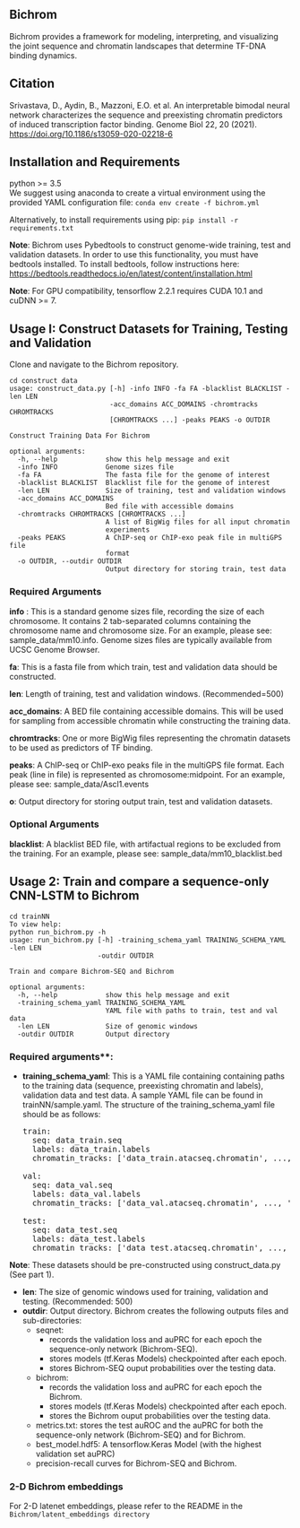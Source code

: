 ## Bichrom
Bichrom provides a framework for modeling, interpreting, and visualizing the joint sequence and chromatin landscapes that determine TF-DNA binding dynamics.

## Citation
Srivastava, D., Aydin, B., Mazzoni, E.O. et al. An interpretable bimodal neural network characterizes the sequence and preexisting chromatin predictors of induced transcription factor binding. Genome Biol 22, 20 (2021). 
https://doi.org/10.1186/s13059-020-02218-6


## Installation and Requirements 

python >= 3.5  
We suggest using anaconda to create a virtual environment using the provided YAML configuration file:
`conda env create -f bichrom.yml`  

Alternatively, to install requirements using pip: 
`pip install -r requirements.txt`

**Note**: Bichrom uses Pybedtools to construct genome-wide training, test and validation datasets. In order to use this functionality, you must have bedtools installed. To install bedtools, follow instructions here: https://bedtools.readthedocs.io/en/latest/content/installation.html 

**Note**: For GPU compatibility, tensorflow 2.2.1 requires CUDA 10.1 and cuDNN >= 7.

## Usage I: Construct Datasets for Training, Testing and Validation

Clone and navigate to the Bichrom repository. 
```
cd construct data
usage: construct_data.py [-h] -info INFO -fa FA -blacklist BLACKLIST -len LEN
                         -acc_domains ACC_DOMAINS -chromtracks CHROMTRACKS
                         [CHROMTRACKS ...] -peaks PEAKS -o OUTDIR

Construct Training Data For Bichrom

optional arguments:
  -h, --help            show this help message and exit
  -info INFO            Genome sizes file
  -fa FA                The fasta file for the genome of interest
  -blacklist BLACKLIST  Blacklist file for the genome of interest
  -len LEN              Size of training, test and validation windows
  -acc_domains ACC_DOMAINS
                        Bed file with accessible domains
  -chromtracks CHROMTRACKS [CHROMTRACKS ...]
                        A list of BigWig files for all input chromatin
                        experiments
  -peaks PEAKS          A ChIP-seq or ChIP-exo peak file in multiGPS file
                        format
  -o OUTDIR, --outdir OUTDIR
                        Output directory for storing train, test data

```

### Required Arguments

**info** : This is a standard genome sizes file, recording the size of each chromosome. It contains 2 tab-separated columns containing the chromosome name and chromosome size. For an example, please see: sample_data/mm10.info. Genome sizes files are typically available from UCSC Genome Browser.

**fa**: This is a fasta file from which train, test and validation data should be constructed. 

**len**: Length of training, test and validation windows. (Recommended=500)

**acc_domains**: A BED file containing accessible domains. This will be used for sampling from accessible chromatin while constructing the training data. 

**chromtracks**: One or more BigWig files representing the chromatin datasets to be used as predictors of TF binding. 

**peaks**: A ChIP-seq or ChIP-exo peaks file in the multiGPS file format. Each peak (line in file) is represented as chromosome:midpoint. For an example, please see: sample_data/Ascl1.events 

**o**: Output directory for storing output train, test and validation datasets. 

### Optional Arguments

**blacklist**: A blacklist BED file, with artifactual regions to be excluded from the training. For an example, please see: sample_data/mm10_blacklist.bed

## Usage 2: Train and compare a sequence-only CNN-LSTM to Bichrom

```
cd trainNN  
To view help:   
python run_bichrom.py -h
usage: run_bichrom.py [-h] -training_schema_yaml TRAINING_SCHEMA_YAML -len LEN
                      -outdir OUTDIR

Train and compare Bichrom-SEQ and Bichrom

optional arguments:
  -h, --help            show this help message and exit
  -training_schema_yaml TRAINING_SCHEMA_YAML
                        YAML file with paths to train, test and val data
  -len LEN              Size of genomic windows
  -outdir OUTDIR        Output directory
```
  
### Required arguments**: 

* **training_schema_yaml**:
This is a YAML file containing containing paths to the training data (sequence, preexisting chromatin and labels), validation data and test data. A sample YAML file can be found in trainNN/sample.yaml. The structure of the training_schema_yaml file should be as follows:  

  <pre>
  train:  
    seq: data_train.seq    
    labels: data_train.labels  
    chromatin_tracks: ['data_train.atacseq.chromatin', ..., 'data_train.h3k27ac.txt']  

  val: 
    seq: data_val.seq 
    labels: data_val.labels 
    chromatin_tracks: ['data_val.atacseq.chromatin', ..., 'data_val.h3k27ac.txt']  

  test: 
    seq: data_test.seq
    labels: data_test.labels  
    chromatin_tracks: ['data_test.atacseq.chromatin', ..., 'data_test.h3k27ac.txt']
  </pre>

**Note**: These datasets should be pre-constructed using construct_data.py (See part 1). 

* **len**: The size of genomic windows used for training, validation and testing. (Recommended: 500)
* **outdir**: Output directory. Bichrom creates the following outputs files and sub-directories: 
  * seqnet: 
    * records the validation loss and auPRC for each epoch the sequence-only network (Bichrom-SEQ).
    * stores models (tf.Keras Models) checkpointed after each epoch. 
    * stores Bichrom-SEQ ouput probabilities over the testing data. 
  * bichrom: 
    * records the validation loss and auPRC for each epoch the Bichrom. 
    * stores models (tf.Keras Models) checkpointed after each epoch. 
    * stores the Bichrom ouput probabilities over the testing data. 
  * metrics.txt: stores the test auROC and the auPRC for both the sequence-only network (Bichrom-SEQ) and for Bichrom. 
  * best_model.hdf5: A tensorflow.Keras Model (with the highest validation set auPRC)
  * precision-recall curves for Bichrom-SEQ and Bichrom.

### 2-D Bichrom embeddings
For 2-D latenet embeddings, please refer to the README in the ```Bichrom/latent_embeddings directory```
